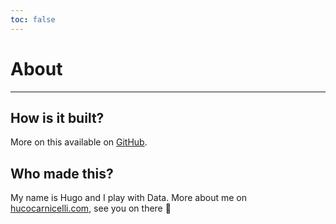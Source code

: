```yaml
---
toc: false
---
```


# About

---

## How is it built?

More on this available on [GitHub](https://github.com/cubitouch/energy-data-exploration).

## Who made this?

My name is Hugo and I play with Data. More about me on [hucocarnicelli.com](https://hugocarnicelli.com), see you on there 👋